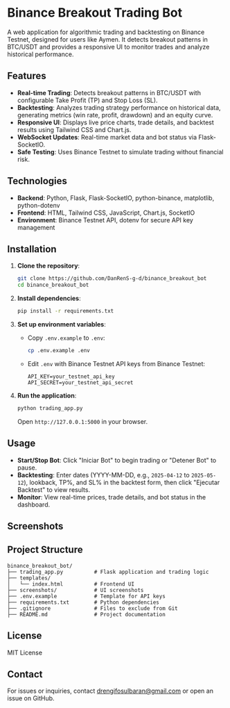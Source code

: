 # Binance Breakout Trading Bot

A web application for algorithmic trading and backtesting on Binance Testnet, designed for users like Aymen. It detects breakout patterns in BTC/USDT and provides a responsive UI to monitor trades and analyze historical performance.

## Features

- **Real-time Trading**: Detects breakout patterns in BTC/USDT with configurable Take Profit (TP) and Stop Loss (SL).
- **Backtesting**: Analyzes trading strategy performance on historical data, generating metrics (win rate, profit, drawdown) and an equity curve.
- **Responsive UI**: Displays live price charts, trade details, and backtest results using Tailwind CSS and Chart.js.
- **WebSocket Updates**: Real-time market data and bot status via Flask-SocketIO.
- **Safe Testing**: Uses Binance Testnet to simulate trading without financial risk.

## Technologies

- **Backend**: Python, Flask, Flask-SocketIO, python-binance, matplotlib, python-dotenv
- **Frontend**: HTML, Tailwind CSS, JavaScript, Chart.js, SocketIO
- **Environment**: Binance Testnet API, dotenv for secure API key management

## Installation

1. **Clone the repository**:

   ```bash
   git clone https://github.com/DanRenS-g-d/binance_breakout_bot
   cd binance_breakout_bot
   ```

2. **Install dependencies**:

   ```bash
   pip install -r requirements.txt
   ```

3. **Set up environment variables**:

   - Copy `.env.example` to `.env`:

     ```bash
     cp .env.example .env
     ```
   - Edit `.env` with Binance Testnet API keys from Binance Testnet:

     ```
     API_KEY=your_testnet_api_key
     API_SECRET=your_testnet_api_secret
     ```

4. **Run the application**:

   ```bash
   python trading_app.py
   ```

   Open `http://127.0.0.1:5000` in your browser.

## Usage

- **Start/Stop Bot**: Click "Iniciar Bot" to begin trading or "Detener Bot" to pause.
- **Backtesting**: Enter dates (YYYY-MM-DD, e.g., `2025-04-12` to `2025-05-12`), lookback, TP%, and SL% in the backtest form, then click "Ejecutar Backtest" to view results.
- **Monitor**: View real-time prices, trade details, and bot status in the dashboard.

## Screenshots

## Project Structure

```
binance_breakout_bot/
├── trading_app.py          # Flask application and trading logic
├── templates/
│   └── index.html          # Frontend UI
├── screenshots/            # UI screenshots
├── .env.example            # Template for API keys
├── requirements.txt        # Python dependencies
├── .gitignore              # Files to exclude from Git
├── README.md               # Project documentation
```

## License

MIT License

## Contact

For issues or inquiries, contact drengifosulbaran@gmail.com or open an issue on GitHub.
